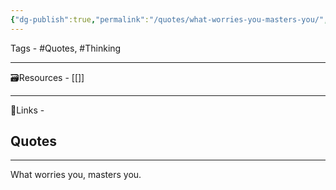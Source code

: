 ```yaml
---
{"dg-publish":true,"permalink":"/quotes/what-worries-you-masters-you/","dgPassFrontmatter":true,"noteIcon":"3","created":"2023-11-14T21:08:39.681+05:30","updated":"2023-12-12T23:34:39.221+05:30"}
---
```



Tags - #Quotes, #Thinking 

---

🗃Resources - [[]]

---
 🔗Links -

## Quotes


---
What worries you, masters you.